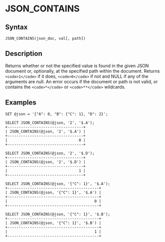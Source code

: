 
# JSON_CONTAINS

## Syntax


```
JSON_CONTAINS(json_doc, val[, path])
```

## Description


Returns whether or not the specified value is found in the given JSON document or, optionally, at the specified path within the document. Returns `<code>1</code>` if it does, `<code>0</code>` if not and NULL if any of the arguments are null. An error occurs if the document or path is not valid, or contains the `<code>*</code>` or `<code>**</code>` wildcards.


## Examples


```
SET @json = '{"A": 0, "B": {"C": 1}, "D": 2}';

SELECT JSON_CONTAINS(@json, '2', '$.A');
+----------------------------------+
| JSON_CONTAINS(@json, '2', '$.A') |
+----------------------------------+
|                                0 |
+----------------------------------+

SELECT JSON_CONTAINS(@json, '2', '$.D');
+----------------------------------+
| JSON_CONTAINS(@json, '2', '$.D') |
+----------------------------------+
|                                1 |
+----------------------------------+

SELECT JSON_CONTAINS(@json, '{"C": 1}', '$.A');
+-----------------------------------------+
| JSON_CONTAINS(@json, '{"C": 1}', '$.A') |
+-----------------------------------------+
|                                       0 |
+-----------------------------------------+

SELECT JSON_CONTAINS(@json, '{"C": 1}', '$.B');
+-----------------------------------------+
| JSON_CONTAINS(@json, '{"C": 1}', '$.B') |
+-----------------------------------------+
|                                       1 |
+-----------------------------------------+
```
